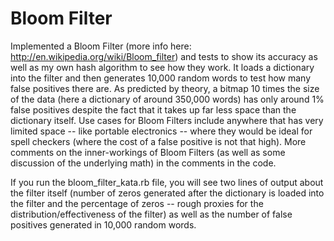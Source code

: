 Bloom Filter
============================

Implemented a Bloom Filter (more info here: http://en.wikipedia.org/wiki/Bloom_filter) and tests to show its accuracy as well as my own hash algorithm to see how they work.  It loads a dictionary into the filter and then generates 10,000 random words to test how many false positives there are.  As predicted by theory, a bitmap 10 times the size of the data (here a dictionary of around 350,000 words) has only around 1% false positives despite the fact that it takes up far less space than the dictionary itself.  Use cases for Bloom Filters include anywhere that has very limited space -- like portable electronics -- where they would be ideal for spell checkers (where the cost of a false positive is not that high).  More comments on the inner-workings of Bloom Filters (as well as some discussion of the underlying math) in the comments in the code.  

If you run the bloom_filter_kata.rb file, you will see two lines of output about the filter itself (number of zeros generated after the dictionary is loaded into the filter and the percentage of zeros -- rough proxies for the distribution/effectiveness of the filter) as well as the number of false positives generated in 10,000 random words.   
